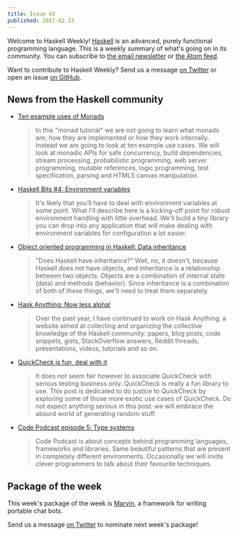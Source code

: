 ```yaml
---
title: Issue 43
published: 2017-02-23
---
```


Welcome to Haskell Weekly!
[Haskell](https://haskell-lang.org) is an advanced, purely functional programming language.
This is a weekly summary of what's going on in its community.
You can subscribe to [the email newsletter](https://news.us10.list-manage.com/subscribe?u=49a6a2e17b12be2c5c4dcb232&id=ffbbbbd930)
or [the Atom feed](/haskell-weekly.atom).

Want to contribute to Haskell Weekly?
Send us a message [on Twitter](https://twitter.com/haskellweekly)
or open an issue [on GitHub](https://github.com/haskellweekly/haskellweekly.github.io).

## News from the Haskell community

-   [Ten example uses of Monads](https://haskellexists.blogspot.de/2017/02/ten-example-uses-of-monads.html)

    > In this "monad tutorial" we are not going to learn what monads are, how they are implemented or how they work internally. Instead we are going to look at ten example use cases. We will look at monadic APIs for safe concurrency, build dependencies, stream processing, probabilistic programming, web server programming, mutable references, logic programming, test specification, parsing and HTML5 canvas manipulation.

-   [Haskell Bits #4: Environment variables](http://www.kovach.me/posts/2017-02-22-environment-variables.html)

    > It's likely that you’ll have to deal with environment variables at some point. What I'll describe here is a kicking-off point for robust environment handling with little overhead. We'll build a tiny library you can drop into any application that will make dealing with environment variables for configuration a lot easier.

-   [Object oriented programming in Haskell: Data inheritance](http://www.parsonsmatt.org/2017/02/17/ooph_data_inheritance.html)

    > "Does Haskell have inheritance?" Well, no, it doesn't, because Haskell does not have objects, and inheritance is a relationship between two objects. Objects are a combination of internal state (data) and methods (behavior). Since inheritance is a combination of both of these things, we'll need to treat them separately.

-   [Hask Anything: Now less alpha!](https://www.reddit.com/r/haskell/comments/5vd4ag/hask_anything_now_less_alpha/)

    > Over the past year, I have continued to work on Hask Anything, a website aimed at collecting and organizing the collective knowledge of the Haskell community: papers, blog posts, code snippets, gists, StackOverflow answers, Reddit threads, presentations, videos, tutorials and so on.

-   [QuickCheck is fun, deal with it](https://deque.blog/2017/02/17/quickcheck-is-fun-deal-with-it/)

    > It does not seem fair however to associate QuickCheck with serious testing business only. QuickCheck is really a fun library to use. This post is dedicated to do justice to QuickCheck by exploring some of those more exotic use cases of QuickCheck. Do not expect anything serious in this post: we will embrace the absurd world of generating random stuff.

-   [Code Podcast episode 5: Type systems](http://codepodcast.com/s0e5.html)

    > Code Podcast is about concepts behind programming languages, frameworks and libraries. Same beautiful patterns that are present in completely different environments. Occasionally we will invite clever programmers to talk about their favourite techniques.

## Package of the week

This week's package of the week is [Marvin](https://hackage.haskell.org/package/marvin),
a framework for writing portable chat bots.

Send us a message [on Twitter](https://twitter.com/haskellweekly) to nominate next week's package!
